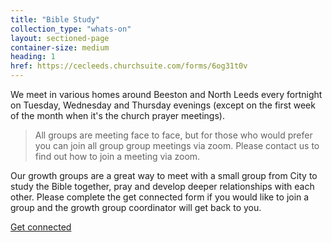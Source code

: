 ```yaml
---
title: "Bible Study"
collection_type: "whats-on"
layout: sectioned-page
container-size: medium
heading: 1
href: https://cecleeds.churchsuite.com/forms/6og31t0v
---
```


We meet in various homes around Beeston and North Leeds every fortnight on Tuesday, Wednesday and Thursday evenings (except on the first week of the month when it's the church prayer meetings). 

> All groups are meeting face to face, but for those who would prefer you can join all group group meetings via zoom. Please contact us to find out how to join a meeting via zoom.

Our growth groups are a great way to meet with a small group from City to study the Bible together, pray and develop deeper relationships with each other. Please complete the get connected form if you would like to join a group and the growth group coordinator will get back to you.

<div class="text-center">
  <a class="button accent-button" href="{{ page.href }}">Get connected</a>
</div>
